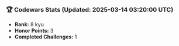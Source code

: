 ### 🏆 Codewars Stats (Updated: 2025-03-14 03:20:00 UTC)

- **Rank:** 8 kyu
- **Honor Points:** 3
- **Completed Challenges:** 1
